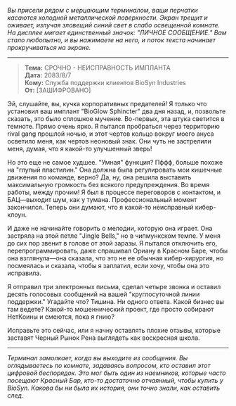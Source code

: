 _Вы присели рядом с мерцающим терминалом, ваши перчатки касаются холодной металлической поверхности. Экран трещит и оживает, излучая зловещий синий свет в слабо освещенной комнате. На дисплее мигает единственный значок: "ЛИЧНОЕ СООБЩЕНИЕ." Вам стало любопытно, и вы нажимаете на него, и поток текста начинает прокручиваться на экране._

---

> **Тема:** СРОЧНО - НЕИСПРАВНОСТЬ ИМПЛАНТА  
> **Дата:** 2083/8/7  
> **Кому:** Служба поддержки клиентов BioSyn Industries  
> **От:** [ЗАШИФРОВАНО]

Эй, слушайте, вы, кучка корпоративных предателей! Я только что установил ваш имплант "BioGlow Sphincter" два дня назад, и, позвольте сказать, это было сплошное мучение. Во-первых, эта штука светится в темноте. Прямо очень ярко. Я пытался пробраться через территорию rival gang прошлой ночью, и этот чертов кольцо вокруг моего ануса осветило меня, как чертов неоновый знак. Они чуть не застрелили меня, думая, что я какой-то улучшенный зверь!

Но это еще не самое худшее. "Умная" функция? Пффф, больше похоже на "глупый пластилин." Она должна была регулировать мои кишечные движения по команде, верно? Да, ну, она решила выставить максимальную громкость без всякого предупреждения. Во время работы, между прочим! Я был в процессе переговоров с контактом, и БАЦ—выходит шум, как у тумана. Профессиональный момент закончился. Теперь они думают, что я какой-то неисправный кибер-клоун.

И даже не начинайте говорить о мелодии, которую она играет. Она застряла на этой петле "Jingle Bells," но в чипмункском темпе. У меня до сих пор звенит в голове от этой заразы. Я пытался отключить его, перепрограммировать, даже спрашивал Ориану в Красном Баре, чтобы она взглянула—она сказала, что это не ее обычная кибер-хирургия, но посмеялась и сказала, чтобы я заплатил, если хочу, чтобы она это исправила.

Я отправил три электронных письма, сделал четыре звонка и оставил десять голосовых сообщений на вашей "круглосуточной линии поддержки." Угадайте что? Тишина. Ни одного ответа. Какой бизнес вы там ведете? Какой-то мошеннический проект, где просто собирают НетКоины и смеются, пока я гнию?

Исправьте это сейчас, или я начну оставлять плохие отзывы, которые заставят Черный Рынок Рена выглядеть как воскресная школа.

---

_Терминал замолкает, когда вы выходите из сообщения. Вы оглядываетесь по комнате, задаваясь вопросом, кто оставил этот цифровой беспорядок. Это мог быть один из наемников, которые часто посещают Красный Бар, кто-то достаточно отчаянный, чтобы купить у BioSyn. Какова бы ни была их история, они точно знали, как оставить след._
